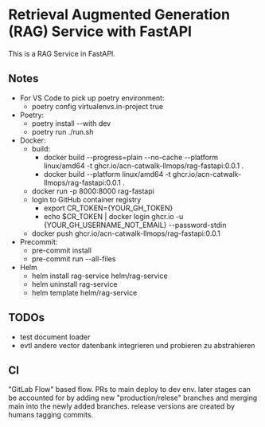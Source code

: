 # Retrieval Augmented Generation (RAG) Service with FastAPI

This is a RAG Service in FastAPI.

## Notes

- For VS Code to pick up poetry environment:
  - poetry config virtualenvs.in-project true
- Poetry:
  - poetry install --with dev
  - poetry run ./run.sh
- Docker:
  - build:
    - docker build --progress=plain --no-cache --platform linux/amd64 -t ghcr.io/acn-catwalk-llmops/rag-fastapi:0.0.1 .
    - docker build --platform linux/amd64 -t ghcr.io/acn-catwalk-llmops/rag-fastapi:0.0.1 .
  - docker run -p 8000:8000 rag-fastapi
  - login to GitHub container registry
    - export CR_TOKEN={YOUR_GH_TOKEN}
    - echo $CR_TOKEN | docker login ghcr.io -u {YOUR_GH_USERNAME_NOT_EMAIL} --password-stdin
  - docker push ghcr.io/acn-catwalk-llmops/rag-fastapi:0.0.1
- Precommit:
  - pre-commit install
  - pre-commit run --all-files
- Helm
  - helm install rag-service helm/rag-service
  - helm uninstall rag-service
  - helm template helm/rag-service

## TODOs

- test document loader
- evtl andere vector datenbank integrieren und probieren zu abstrahieren

## CI

"GitLab Flow" based flow. PRs to main deploy to dev env. later stages can be accounted for by adding new "production/relese" branches and merging main into the newly added branches. release versions are created by humans tagging commits.

